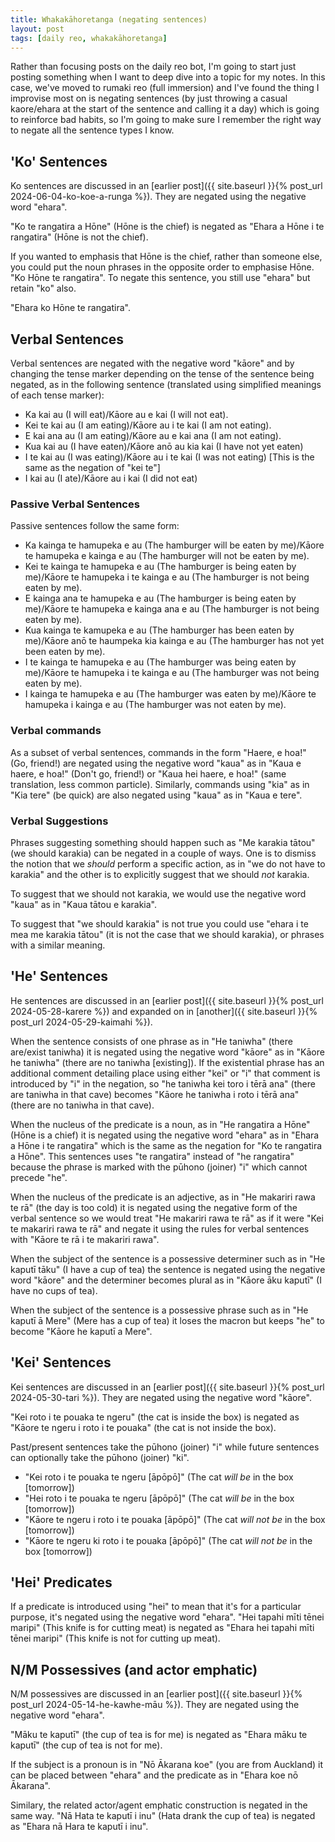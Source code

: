 ```yaml
---
title: Whakakāhoretanga (negating sentences)
layout: post
tags: [daily reo, whakakāhoretanga]
---
```


Rather than focusing posts on the daily reo bot, I'm going to start just posting something when I want to deep dive into a topic for my notes. In this case, we've moved to rumaki reo (full immersion) and I've found the thing I improvise most on is negating sentences (by just throwing a casual kaore/ehara at the start of the sentence and calling it a day) which is going to reinforce bad habits, so I'm going to make sure I remember the right way to negate all the sentence types I know.

## 'Ko' Sentences
Ko sentences are discussed in an [earlier post]({{ site.baseurl }}{% post_url 2024-06-04-ko-koe-a-runga %}).
They are negated using the negative word "ehara".

"Ko te rangatira a Hōne" (Hōne is the chief) is negated as "Ehara a Hōne i te rangatira" (Hōne is not the chief).

If you wanted to emphasis that Hōne is the chief, rather than someone else, you could put the noun phrases in the opposite order to emphasise Hōne. "Ko Hōne te rangatira". To negate this sentence, you still use "ehara" but retain "ko" also.

"Ehara ko Hōne te rangatira".

## Verbal Sentences
Verbal sentences are negated with the negative word "kāore" and by changing the tense marker depending on the tense of the sentence being negated, as in the following sentence (translated using simplified meanings of each tense marker):
- Ka kai au (I will eat)/Kāore au e kai (I will not eat).
- Kei te kai au (I am eating)/Kāore au i te kai (I am not eating).
- E kai ana au (I am eating)/Kāore au e kai ana (I am not eating).
- Kua kai au (I have eaten)/Kāore anō au kia kai (I have not yet eaten)
- I te kai au (I was eating)/Kāore au i te kai (I was not eating) [This is the same as the negation of "kei te"]
- I kai au (I ate)/Kāore au i kai (I did not eat)

### Passive Verbal Sentences
Passive sentences follow the same form:
- Ka kainga te hamupeka e au (The hamburger will be eaten by me)/Kāore te hamupeka e kainga e au (The hamburger will not be eaten by me).
- Kei te kainga te hamupeka e au (The hamburger is being eaten by me)/Kāore te hamupeka i te kainga e au (The hamburger is not being eaten by me).
- E kainga ana te hamupeka e au (The hamburger is being eaten by me)/Kāore te hamupeka e kainga ana e au (The hamburger is not being eaten by me).
- Kua kainga te kamupeka e au (The hamburger has been eaten by me)/Kāore anō te haumpeka kia kainga e au (The hamburger has not yet been eaten by me).
- I te kainga te hamupeka e au (The hamburger was being eaten by me)/Kāore te hamupeka i te kainga e au (The hamburger was not being eaten by me).
- I kainga te hamupeka e au (The hamburger was eaten by me)/Kāore te hamupeka i kainga e au (The hamburger was not eaten by me). 

### Verbal commands
As a subset of verbal sentences, commands in the form "Haere, e hoa!" (Go, friend!) are negated using the negative word "kaua" as in "Kaua e haere, e hoa!" (Don't go, friend!) or "Kaua hei haere, e hoa!" (same translation, less common particle). Similarly, commands using "kia" as in "Kia tere" (be quick) are also negated using "kaua" as in "Kaua e tere".

### Verbal Suggestions
Phrases suggesting something should happen such as "Me karakia tātou" (we should karakia) can be negated in a couple of ways. One is to dismiss the notion that we *should* perform a specific action, as in "we do not have to karakia" and the other is to explicitly suggest that we should *not* karakia.

To suggest that we should not karakia, we would use the negative word "kaua" as in "Kaua tātou e karakia".

To suggest that "we should karakia" is not true you could use "ehara i te mea me karakia tātou" (it is not the case that we should karakia), or phrases with a similar meaning.

## 'He' Sentences
He sentences are discussed in an [earlier post]({{ site.baseurl }}{% post_url 2024-05-28-karere %}) and expanded on in [another]({{ site.baseurl }}{% post_url 2024-05-29-kaimahi %}).

When the sentence consists of one phrase as in "He taniwha" (there are/exist taniwha) it is negated using the negative word "kāore" as in "Kāore he taniwha" (there are no taniwha [existing]). If the existential phrase has an additional comment detailing place using either "kei" or "i" that comment is introduced by "i" in the negation, so "he taniwha kei toro i tērā ana" (there are taniwha in that cave) becomes "Kāore he taniwha i roto i tērā ana" (there are no taniwha in that cave).

When the nucleus of the predicate is a noun, as in "He rangatira a Hōne" (Hōne is a chief) it is negated using the negative word "ehara" as in "Ehara a Hōne i te rangatira" which is the same as the negation for "Ko te rangatira a Hōne". This sentences uses "te rangatira" instead of "he rangatira" because the phrase is marked with the pūhono (joiner) "i" which cannot precede "he".

When the nucleus of the predicate is an adjective, as in "He makariri rawa te rā" (the day is too cold) it is negated using the negative form of the verbal sentence so we would treat "He makariri rawa te rā" as if it were "Kei te makariri rawa te rā" and negate it using the rules for verbal sentences with "Kāore te rā i te makariri rawa".

When the subject of the sentence is a possessive determiner such as in "He kaputī tāku" (I have a cup of tea) the sentence is negated using the negative word "kāore" and the determiner becomes plural as in "Kāore āku kaputī" (I have no cups of tea).

When the subject of the sentence is a possessive phrase such as in "He kaputī ā Mere" (Mere has a cup of tea) it loses the macron but keeps "he" to become "Kāore he kaputī a Mere".

## 'Kei' Sentences
Kei sentences are discussed in an [earlier post]({{ site.baseurl }}{% post_url 2024-05-30-tari %}).
They are negated using the negative word "kāore". 

"Kei roto i te pouaka te ngeru" (the cat is inside the box) is negated as "Kāore te ngeru i roto i te pouaka" (the cat is not inside the box).

Past/present sentences take the pūhono (joiner) "i" while future sentences can optionally take the pūhono (joiner) "ki".

- "Kei roto i te pouaka te ngeru [āpōpō]" (The cat *will be* in the box [tomorrow])
- "Hei roto i te pouaka te ngeru [āpōpō]" (The cat *will be* in the box [tomorrow])
- "Kāore te ngeru i roto i te pouaka [āpōpō]" (The cat *will not be* in the box [tomorrow])
- "Kāore te ngeru ki roto i te pouaka [āpōpō]" (The cat *will not be* in the box [tomorrow])

## 'Hei' Predicates
If a predicate is introduced using "hei" to mean that it's for a particular purpose, it's negated using the negative word "ehara".
"Hei tapahi mīti tēnei maripi" (This knife is for cutting meat) is negated as "Ehara hei tapahi mīti tēnei maripi" (This knife is not for cutting up meat).

## N/M Possessives (and actor emphatic)
N/M possessives are discussed in an [earlier post]({{ site.baseurl }}{% post_url 2024-05-14-he-kawhe-māu %}).
They are negated using the negative word "ehara".

"Māku te kaputī" (the cup of tea is for me) is negated as "Ehara māku te kaputī" (the cup of tea is not for me).

If the subject is a pronoun is in "Nō Ākarana koe" (you are from Auckland) it can be placed between "ehara" and the predicate as in "Ehara koe nō Ākarana".

Similary, the related actor/agent emphatic construction is negated in the same way. "Nā Hata te kaputī i inu" (Hata drank the cup of tea) is negated as "Ehara nā Hara te kaputī i inu".
